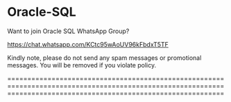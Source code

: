 # Oracle-SQL

Want to join Oracle SQL WhatsApp Group?

https://chat.whatsapp.com/KCtc95wAoUV96kFbdxT5TF

Kindly note, please do not send any spam messages or promotional messages. 
You will be removed if you violate policy. 

==================================================================================================================================================================

